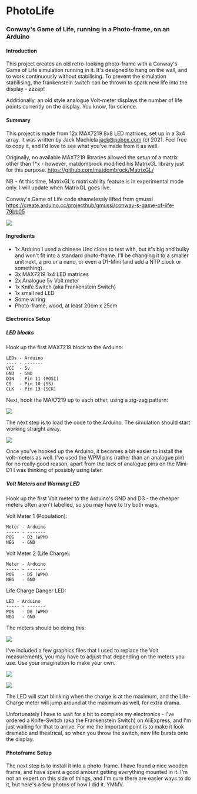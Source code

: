# PhotoLife
### Conway's Game of Life, running in a Photo-frame, on an Arduino
 
#### Introduction
This project creates an old retro-looking photo-frame with a Conway's Game of Life simulation running in it. It's designed to hang on the wall, and to work continuously without stabilising. To prevent the simulation stabilising, the frankenstein switch can be thrown to spark new life into the display - zzzap!

Additionally, an old style analogue Volt-meter displays the number of life points currently on the display. You know, for science.

 
#### Summary

This project is made from 12x MAX7219 8x8 LED matrices, set up in a 3x4 array. It was written by Jack Machiela <jack@pobox.com> (c) 2021. Feel free to copy it, and I'd love to see what you've made from it as well.

Originally, no available MAX7219 libraries allowed the setup of a matrix other than 1*x - however, matdombrock modified his MatrixGL library just for this purpose. https://github.com/matdombrock/MatrixGL/

NB - At this time, MatrixGL's matrixability feature is in experimental mode only. I will update when MatrixGL goes live.

Conway's Game of Life code shamelessly lifted from gmussi
	https://create.arduino.cc/projecthub/gmussi/conway-s-game-of-life-79bb05

![](https://raw.githubusercontent.com/jackmachiela/PhotoLife/main/Images/Front%20view.JPG)

#### Ingredients

- 1x Arduino I used a chinese Uno clone to test with, but it's big and bulky and won't fit into a standard photo-frame. I'll be changing it to a smaller unit next, a pro or a nano, or even a D1-Mini (and add a NTP clock or something).
- 3x MAX7219 1x4 LED matrices
- 2x Analogue 5v Volt meter
- 1x Knife Switch (aka Frankenstein Switch)
- 1x small red LED
- Some wiring
- Photo-frame, wood, at least 20cm x 25cm

#### Electronics Setup

##### LED blocks

Hook up the first MAX7219 block to the Arduino:

    LEDs - Arduino
    ---- - -------
    VCC  - 5v
    GND  - GND
    DIN  - Pin 11 (MOSI)
    CS   - Pin 10 (SS)
    CLK  - Pin 13 (SCK)
    
Next, hook the MAX7219 up to each other, using a zig-zag pattern:

![](https://raw.githubusercontent.com/jackmachiela/PhotoLife/main/Images/Rear%20view.JPG)

The next step is to load the code to the Arduino. The simulation should start working straight away.

![](https://github.com/jackmachiela/PhotoLife/blob/main/Images/Conway's%20Game%20of%20Life%20animated.gif)

Once you've hooked up the Arduino, it becomes a bit easier to install the volt-meters as well. I've used the WPM pins (rather than an analogue pin) for no really good reason, apart from the lack of analogue pins on the Mini-D1 I was thinking of possibly using later.

##### Volt Meters and Warning LED
Hook up the first Volt meter to the Arduino's GND and D3 - the cheaper meters often aren't labelled, so you may have to try both ways.

Volt Meter 1 (Population):

    Meter - Arduino
    ----- - -------
    POS   - D3 (WPM)
    NEG   - GND


Volt Meter 2 (Life Charge):

    Meter - Arduino
    ----- - -------
    POS   - D5 (WPM)
    NEG   - GND

Life Charge Danger LED:

    LED - Arduino
    ----- - -------
    POS   - D6 (WPM)
    NEG   - GND

The meters should be doing this:

![](https://github.com/jackmachiela/PhotoLife/blob/main/Images/Conway's%20Game%20of%20Life%20Volt%20meter.gif)

I've included a few graphics files that I used to replace the Volt measurements, you may have to adjust that depending on the meters you use. Use your imagination to make your own.

![](https://github.com/jackmachiela/PhotoLife/blob/main/Labels/Life%20Charge%20Meter.jpg)

![](https://github.com/jackmachiela/PhotoLife/blob/main/Labels/Population%20Meter.jpg)

The LED will start blinking when the charge is at the maximum, and the Life-Charge meter will jump around at the maximum as well, for extra drama.

Unfortunately I have to wait for a bit to complete my electronics - I've ordered a Knife-Switch (aka the Frankenstein Switch) on AliExpress, and I'm just waiting for that to arrive. For me the important point is to make it look dramatic and theatrical, so when you throw the switch, new life bursts onto the display.

#### Photoframe Setup

The next step is to install it into a photo-frame. I have found a nice wooden frame, and have spent a good amount getting everything mounted in it. I'm not an expert on this side of things, and I'm sure there are easier ways to do it, but here's a few photos of how I did it. YMMV.

